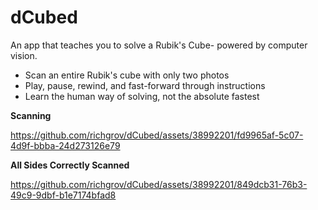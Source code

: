 # dCubed

An app that teaches you to solve a Rubik's Cube- powered by computer vision.

- Scan an entire Rubik's cube with only two photos
- Play, pause, rewind, and fast-forward through instructions
- Learn the human way of solving, not the absolute fastest

**Scanning**

https://github.com/richgrov/dCubed/assets/38992201/fd9965af-5c07-4d9f-bbba-24d273126e79

**All Sides Correctly Scanned**

https://github.com/richgrov/dCubed/assets/38992201/849dcb31-76b3-49c9-9dbf-b1e7174bfad8
